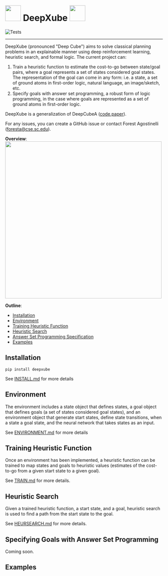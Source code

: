 # <img src="./misc/images/scrambledCube.png" width="50"> DeepXube <img src="./misc/images/solvedCube.png" width="50">
![Tests](https://github.com/forestagostinelli/deepxube/actions/workflows/test.yml/badge.svg)

--------------------------------------------------------------------------------

DeepXube (pronounced "Deep Cube") aims to solve classical planning problems in an explainable manner using deep reinforcement learning, 
heuristic search, and formal logic. The current project can:

1) Train a heuristic function to estimate the cost-to-go between state/goal pairs, 
where a goal represents a set of states considered goal states. The representation of the goal can come 
in any form: i.e. a state, a set of ground atoms in first-order logic, natural language, an image/sketch, etc.
2) Specify goals with answer set programming, a robust form of logic programming, in the case where goals are represented as a set of ground atoms in first-order logic.

DeepXube is a generalization of DeepCubeA ([code](https://github.com/forestagostinelli/DeepCubeA/),[paper](https://cse.sc.edu/~foresta/assets/files/SolvingTheRubiksCubeWithDeepReinforcementLearningAndSearch_Final.pdf)).

For any issues, you can create a GitHub issue or contact Forest Agostinelli (foresta@cse.sc.edu).

**Overview**:\
<img src="./misc/images/overview.png" width="500">

**Outline**:

- [Installation](#installation)
- [Environment](#environment-implementation)
- [Training Heuristic Function](#training-heuristic-function)
- [Heuristic Search](#heuristic-search)
- [Answer Set Programming Specification](#specifying-goals-with-answer-set-programming)
- [Examples](#examples)



## Installation

`pip install deepxube`

See [INSTALL.md](INSTALL.md) for more details

## Environment
The environment includes a state object that defines states, a goal object that defines goals (a set of states considered goal states),
and an environment object that generate start states, define state transitions, when a state a goal state, and the neural network that takes states as an input.

See [ENVIRONMENT.md](ENVIRONMENT.md) for more details


## Training Heuristic Function
Once an environment has been implemented, a heuristic function can be trained to map states and goals to heuristic 
values (estimates of the cost-to-go from a given start state to a given goal).

See [TRAIN.md](TRAIN.md) for more details.

## Heuristic Search
Given a trained heuristic function, a start state, and a goal, heuristic search is used to find a path from the start state 
to the goal.

See [HEURSEARCH.md](HEURSEARCH.md) for more details.

## Specifying Goals with Answer Set Programming
Coming soon.

## Examples
